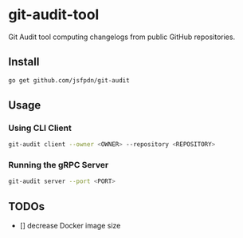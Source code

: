 # git-audit-tool

Git Audit tool computing changelogs from public GitHub repositories. 

## Install

```bash
go get github.com/jsfpdn/git-audit
```

## Usage

### Using CLI Client

```bash
git-audit client --owner <OWNER> --repository <REPOSITORY>
```

### Running the gRPC Server

```bash
git-audit server --port <PORT>
```


## TODOs

- [] decrease Docker image size